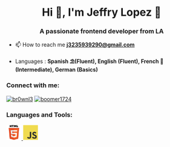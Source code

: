 <h1 align="center">Hi 👋, I'm Jeffry Lopez 🦇</h1>
<h3 align="center">A passionate frontend developer from LA</h3>

- 📫 How to reach me **j3235939290@gmail.com**

- Languages : **Spanish ⛱️(Fluent), English (Fluent), French 🗼 (Intermediate), German (Basics)**

<h3 align="left">Connect with me:</h3>
<p align="left">
<a href="https://instagram.com/br0wnl3" target="blank"><img align="center" src="https://raw.githubusercontent.com/rahuldkjain/github-profile-readme-generator/master/src/images/icons/Social/instagram.svg" alt="br0wnl3" height="30" width="40" /></a>
<a href="https://discord.gg/boomer1724" target="blank"><img align="center" src="https://raw.githubusercontent.com/rahuldkjain/github-profile-readme-generator/master/src/images/icons/Social/discord.svg" alt="boomer1724" height="30" width="40" /></a>
</p>

<h3 align="left">Languages and Tools:</h3>
<p align="left"> <a href="https://www.w3.org/html/" target="_blank" rel="noreferrer"> <img src="https://raw.githubusercontent.com/devicons/devicon/master/icons/html5/html5-original-wordmark.svg" alt="html5" width="40" height="40"/> </a> <a href="https://developer.mozilla.org/en-US/docs/Web/JavaScript" target="_blank" rel="noreferrer"> <img src="https://raw.githubusercontent.com/devicons/devicon/master/icons/javascript/javascript-original.svg" alt="javascript" width="40" height="40"/> </a> </p>
